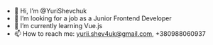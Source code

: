 - 👋 Hi, I’m @YuriShevchuk
- 👀 I’m looking for a job as a Junior Frontend Developer
- 🌱 I’m currently learning Vue.js
- 📫 How to reach me: yurii.shev4uk@gmail.com, +380988060937
      

<!---
YuriShevchuk/YuriShevchuk is a ✨ special ✨ repository because its `README.md` (this file) appears on your GitHub profile.
You can click the Preview link to take a look at your changes.
--->
